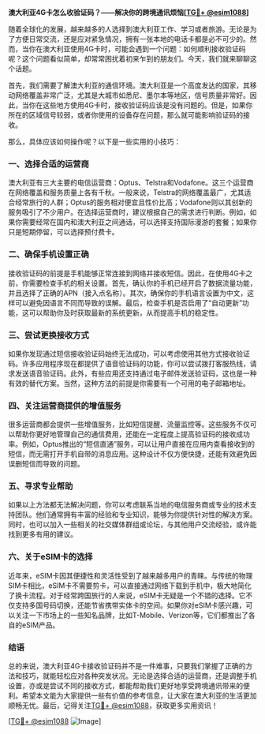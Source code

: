 **澳大利亚4G卡怎么收验证码？——解决你的跨境通讯烦恼[[TG💪+ @esim1088](https://t.me/s/esim1088)]**

随着全球化的发展，越来越多的人选择到澳大利亚工作、学习或者旅游。无论是为了方便日常交流，还是应对紧急情况，拥有一张本地的电话卡都是必不可少的。然而，当你在澳大利亚使用4G卡时，可能会遇到一个问题：如何顺利接收验证码呢？这个问题看似简单，却常常困扰着初来乍到的朋友们。今天，我们就来聊聊这个话题。

首先，我们需要了解澳大利亚的通信环境。澳大利亚是一个高度发达的国家，其移动网络覆盖非常广泛，尤其是大城市如悉尼、墨尔本等地区，信号质量非常好。因此，当你在这些地方使用4G卡时，接收验证码应该是没有问题的。但是，如果你所在的区域信号较弱，或者你使用的设备存在问题，那么就可能影响验证码的接收。

那么，具体应该如何操作呢？以下是一些实用的小技巧：

### 一、选择合适的运营商

澳大利亚有三大主要的电信运营商：Optus、Telstra和Vodafone。这三个运营商在网络覆盖和服务质量上各有千秋。一般来说，Telstra的网络覆盖最广，尤其适合经常旅行的人群；Optus的服务相对便宜且性价比高；Vodafone则以其创新的服务吸引了不少用户。在选择运营商时，建议根据自己的需求进行判断。例如，如果你需要经常在国内和澳大利亚之间通话，可以选择支持国际漫游的套餐；如果你只是短期停留，可以选择预付费卡。

### 二、确保手机设置正确

接收验证码的前提是手机能够正常连接到网络并接收短信。因此，在使用4G卡之前，你需要检查手机的相关设置。首先，确认你的手机已经开启了数据流量功能，并且选择了正确的APN（接入点名称）。其次，确保你的手机语言设置为中文，这样可以避免因语言不同而导致的误解。最后，检查手机是否启用了“自动更新”功能，这可以帮助你及时获取最新的系统更新，从而提高手机的稳定性。

### 三、尝试更换接收方式

如果你发现通过短信接收验证码始终无法成功，可以考虑使用其他方式接收验证码。许多应用程序现在都提供了语音验证码的功能，你可以尝试拨打客服热线，请求发送语音验证码。此外，有些应用还支持通过电子邮件发送验证码，这也是一种有效的替代方案。当然，这种方法的前提是你需要有一个可用的电子邮箱地址。

### 四、关注运营商提供的增值服务

很多运营商都会提供一些增值服务，比如短信提醒、流量监控等。这些服务不仅可以帮助你更好地管理自己的通信费用，还能在一定程度上提高验证码的接收成功率。例如，Optus推出的“短信直通”服务，可以让用户直接在应用内查看接收到的短信，而无需打开手机自带的消息应用。这种设计不仅方便快捷，还能有效避免因误删短信而导致的问题。

### 五、寻求专业帮助

如果以上方法都无法解决问题，你可以考虑联系当地的电信服务商或专业的技术支持团队。他们通常拥有丰富的经验和专业知识，能够为你提供针对性的解决方案。同时，也可以加入一些相关的社交媒体群组或论坛，与其他用户交流经验，或许能找到更多有用的建议。

### 六、关于eSIM卡的选择

近年来，eSIM卡因其便捷性和灵活性受到了越来越多用户的青睐。与传统的物理SIM卡相比，eSIM卡不需要剪卡，可以直接通过网络下载到手机中，极大地简化了换卡流程。对于经常跨国旅行的人来说，eSIM卡无疑是一个不错的选择。它不仅支持多国号码切换，还能节省携带实体卡的空间。如果你对eSIM卡感兴趣，可以关注一下市场上的一些知名品牌，比如T-Mobile、Verizon等，它们都推出了各自的eSIM产品。

### 结语

总的来说，澳大利亚4G卡接收验证码并不是一件难事，只要我们掌握了正确的方法和技巧，就能轻松应对各种突发状况。无论是选择合适的运营商，还是调整手机设置，亦或是尝试不同的接收方式，都能帮助我们更好地享受跨境通讯带来的便利。希望本文能为大家提供一些有价值的参考信息，让大家在澳大利亚的生活更加顺畅无忧。最后，记得关注[TG💪+ @esim1088](https://t.me/s/esim1088)，获取更多实用资讯！

[[TG💪+ @esim1088](https://t.me/s/esim1088) ![Image](https://i.postimg.cc/4NQfJmqS/Snipaste-2025-05-13-00-14-12.png)]